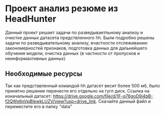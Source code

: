 # Проект анализ резюме из HeadHunter
Данный проект решает задачи по разведываетльному анализу и очистке данных датасета предствленного hh. Были подробно решены задачи по разведывательному анализу, вчастности отслеживанию закономерностей признаков, подготовка данных для дальнейшего обучения модели, очистка данных (в частности от пропусков и неинформаотивных данных)


## Необходимые ресурсы
Так как представленный командой hh датасет весит более 500 мб, было принятно решение перенести его отдельно на гугл диск.
Ссылка на изначальный датасет: https://drive.google.com/file/d/1F-q76goD9i4bB-f2QWs6nVpBIewkLUZV/view?usp=drive_link. 
Скачайте данный файл и переместите его в папку "data"

